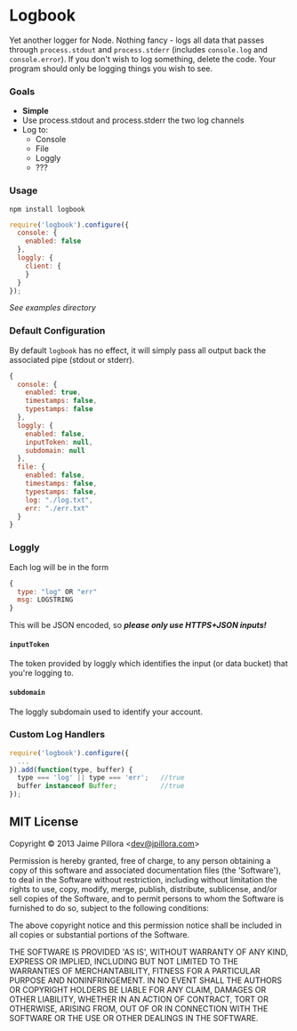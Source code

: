 Logbook
============

Yet another logger for Node. Nothing fancy - logs all data that passes through `process.stdout` and `process.stderr` (includes `console.log` and `console.error`). If you don't wish to log something, delete the code. Your program should only be logging things you wish to see.

### Goals

* **Simple**
* Use process.stdout and process.stderr the two log channels
* Log to:
  * Console
  * File
  * Loggly
  * ???

### Usage

```
npm install logbook
```

``` javascript
require('logbook').configure({
  console: {
    enabled: false
  },
  loggly: {
    client: {
    }
  }
});
```

*See examples directory*

### Default Configuration

By default `logbook` has no effect, it will simply pass
all output back the associated pipe (stdout or stderr).

``` javascript
{
  console: {
    enabled: true,
    timestamps: false,
    typestamps: false
  },
  loggly: {
    enabled: false,
    inputToken: null,
    subdomain: null
  },
  file: {
    enabled: false,
    timestamps: false,
    typestamps: false,
    log: "./log.txt",
    err: "./err.txt"
  }
}
```

### Loggly

Each log will be in the form

``` javascript
{
  type: "log" OR "err"
  msg: LOGSTRING
}
```
This will be JSON encoded, so ***please only use HTTPS+JSON inputs!***

#### `inputToken`

The token provided by loggly which identifies the input (or data bucket)
that you're logging to.

#### `subdomain`

The loggly subdomain used to identify your account.

### Custom Log Handlers

``` javascript
require('logbook').configure({
  ...
}).add(function(type, buffer) {
  type === 'log' || type === 'err';   //true
  buffer instanceof Buffer;           //true
});
```

## MIT License

Copyright © 2013 Jaime Pillora &lt;dev@jpillora.com&gt;

Permission is hereby granted, free of charge, to any person obtaining
a copy of this software and associated documentation files (the
'Software'), to deal in the Software without restriction, including
without limitation the rights to use, copy, modify, merge, publish,
distribute, sublicense, and/or sell copies of the Software, and to
permit persons to whom the Software is furnished to do so, subject to
the following conditions:

The above copyright notice and this permission notice shall be
included in all copies or substantial portions of the Software.

THE SOFTWARE IS PROVIDED 'AS IS', WITHOUT WARRANTY OF ANY KIND,
EXPRESS OR IMPLIED, INCLUDING BUT NOT LIMITED TO THE WARRANTIES OF
MERCHANTABILITY, FITNESS FOR A PARTICULAR PURPOSE AND NONINFRINGEMENT.
IN NO EVENT SHALL THE AUTHORS OR COPYRIGHT HOLDERS BE LIABLE FOR ANY
CLAIM, DAMAGES OR OTHER LIABILITY, WHETHER IN AN ACTION OF CONTRACT,
TORT OR OTHERWISE, ARISING FROM, OUT OF OR IN CONNECTION WITH THE
SOFTWARE OR THE USE OR OTHER DEALINGS IN THE SOFTWARE.

